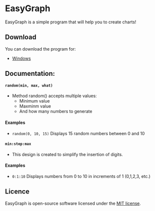 # EasyGraph

EasyGraph is a simple program that will help you to create charts!

## Download

You can download the program for:
- [Windows](https://github.com/DragonNP/EasyGraph/releases/download/v1.4/EasyGraph.exe)

## Documentation:

#### `random(min, max, what)`
- Method random() accepts multiple values:
  - Minimum value
  - Maxminm value
  - And how many numbers to generate
#### Examples
- `random(0, 10, 15)` Displays 15 random numbers between 0 and 10

#### `min:step:max`
- This design is created to simplify the insertion of digits.
#### Examples
- `0:1:10` Displays numbers from 0 to 10 in increments of 1 (0,1,2,3, etc.)

## Licence
EasyGraph is open-source software licensed under the [MIT license](https://github.com/DragonNP/EasyGraph/blob/master/LICENSE).

